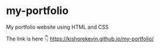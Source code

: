 # my-portfolio
My portfolio website using HTML and CSS

The link is here 👇
https://kishorekevin.github.io/my-portfolio/
